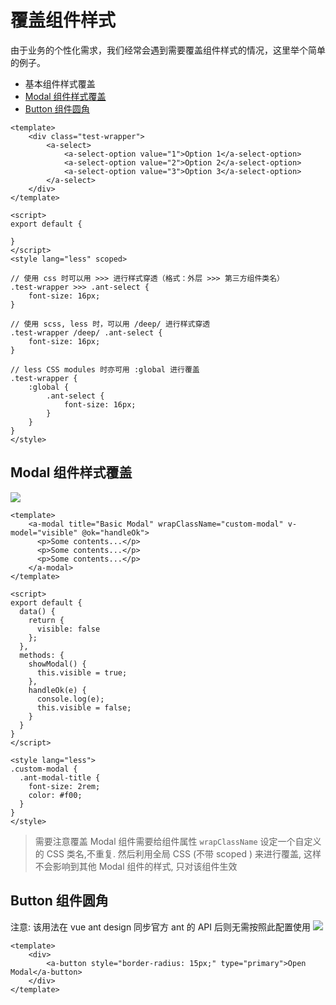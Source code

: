 <h1 id="top">覆盖组件样式</h1>

由于业务的个性化需求，我们经常会遇到需要覆盖组件样式的情况，这里举个简单的例子。

- 基本组件样式覆盖
- [Modal 组件样式覆盖](#modal)
- [Button 组件圆角](#button)


```vue
<template>
    <div class="test-wrapper">
        <a-select>
            <a-select-option value="1">Option 1</a-select-option>
            <a-select-option value="2">Option 2</a-select-option>
            <a-select-option value="3">Option 3</a-select-option>
        </a-select>
    </div>
</template>

<script>
export default {

}
</script>
<style lang="less" scoped>

// 使用 css 时可以用 >>> 进行样式穿透（格式：外层 >>> 第三方组件类名）
.test-wrapper >>> .ant-select {
    font-size: 16px;
}

// 使用 scss, less 时，可以用 /deep/ 进行样式穿透
.test-wrapper /deep/ .ant-select {
    font-size: 16px;
}

// less CSS modules 时亦可用 :global 进行覆盖
.test-wrapper {
    :global {
        .ant-select {
            font-size: 16px;
        }
    }
}
</style>
```



<h2 id="modal">Modal 组件样式覆盖</h2>

[![](https://codesandbox.io/static/img/play-codesandbox.svg)](https://codesandbox.io/s/lxwnz2957l)

```vue
<template>
    <a-modal title="Basic Modal" wrapClassName="custom-modal" v-model="visible" @ok="handleOk">
      <p>Some contents...</p>
      <p>Some contents...</p>
      <p>Some contents...</p>
    </a-modal>
</template>

<script>
export default {
  data() {
    return {
      visible: false
    };
  },
  methods: {
    showModal() {
      this.visible = true;
    },
    handleOk(e) {
      console.log(e);
      this.visible = false;
    }
  }
}
</script>

<style lang="less">
.custom-modal {
  .ant-modal-title {
    font-size: 2rem;
    color: #f00;
  }
}
</style>
```
> 需要注意覆盖 Modal 组件需要给组件属性 `wrapClassName` 设定一个自定义的 CSS 类名,不重复. 然后利用全局 CSS (不带 scoped ) 来进行覆盖, 这样不会影响到其他 Modal 组件的样式, 只对该组件生效

<h2 id="button">Button 组件圆角</h2>

注意: 该用法在 vue ant design 同步官方 ant 的 API 后则无需按照此配置使用
[![](https://codesandbox.io/static/img/play-codesandbox.svg)](https://codesandbox.io/s/84klzvymm2)

```vue
<template>
	<div>
		<a-button style="border-radius: 15px;" type="primary">Open Modal</a-button>
	</div>
</template>
```



